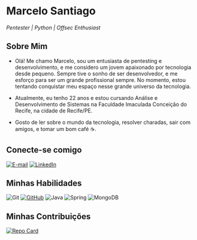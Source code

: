 
# Marcelo Santiago
*Pentester | Python | Offsec Enthusiast*

## Sobre Mim
* Olá! Me chamo Marcelo, sou um entusiasta de pentesting e desenvolvimento, e me considero um jovem apaixonado por tecnologia desde pequeno. Sempre tive o sonho de ser desenvolvedor, e me esforço para ser um grande profissional sempre. No momento, estou tentando conquistar meu espaço nesse grande universo da tecnologia.

* Atualmente, eu tenho 22 anos e estou cursando Análise e Desenvolvimento de Sistemas na Faculdade Imaculada Conceição do Recife, na cidade de Recife/PE.

* Gosto de ler sobre o mundo da tecnologia, resolver charadas, sair com amigos, e tomar um bom café ☕️.

## Conecte-se comigo
[![E-mail](https://img.shields.io/badge/-Email-000?style=for-the-badge&logo=microsoft-outlook&logoColor=007BFF)](mailto:marcelo.felipe87@outlook.com)
[![LinkedIn](https://img.shields.io/badge/LinkedIn-0077B5?style=for-the-badge&logo=linkedin&logoColor=white)](https://www.linkedin.com/in/marcelo-felipe-santiago/)

## Minhas Habilidades
![Git](https://img.shields.io/badge/GIT-E44C30?style=for-the-badge&logo=git&logoColor=white)
[![GitHub](https://img.shields.io/badge/GitHub-100000?style=for-the-badge&logo=github&logoColor=white)](https://github.com/marcelosantiago87)
![Java](https://img.shields.io/badge/java-%23ED8B00.svg?style=for-the-badge&logo=openjdk&logoColor=white)
![Spring](https://img.shields.io/badge/spring-%236DB33F.svg?style=for-the-badge&logo=spring&logoColor=white)
![MongoDB](https://img.shields.io/badge/MongoDB-%234ea94b.svg?style=for-the-badge&logo=mongodb&logoColor=white)

## Minhas Contribuições
[![Repo Card](https://github-readme-stats.vercel.app/api/pin/?username=MarceloSantiago87&repo=dio-lab-open-source&bg_color=000&border_color=30A3DC&show_icons=true&icon_color=30A3DC&title_color=E94D5F&text_color=FFF)](https://github.com/MarceloSantiago87/dio-lab-open-source)


